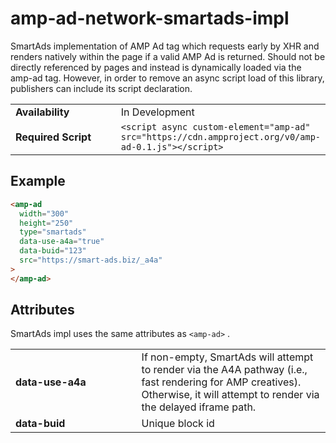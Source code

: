 <!---
Copyright 2020 The AMP HTML Authors. All Rights Reserved.

Licensed under the Apache License, Version 2.0 (the "License");
you may not use this file except in compliance with the License.
You may obtain a copy of the License at

      http://www.apache.org/licenses/LICENSE-2.0

Unless required by applicable law or agreed to in writing, software
distributed under the License is distributed on an "AS-IS" BASIS,
WITHOUT WARRANTIES OR CONDITIONS OF ANY KIND, either express or implied.
See the License for the specific language governing permissions and
limitations under the License.
-->

# amp-ad-network-smartads-impl

SmartAds implementation of AMP Ad tag which requests early by XHR and renders natively within the page if a valid AMP Ad is returned. Should not be directly referenced by pages and instead is dynamically loaded via the amp-ad tag. However, in order to remove an async script load of this library, publishers can include its script declaration.

<table>
  <tr>
    <td class="col-fourty" width="50%"><strong>Availability</strong></td>
    <td>In Development</td>
  </tr>
  <tr>
    <td class="col-fourty"><strong>Required Script</strong></td>
    <td><code>&lt;script async custom-element="amp-ad" src="https://cdn.ampproject.org/v0/amp-ad-0.1.js">&lt;/script></code></td>
  </tr>
</table>

## Example

```html
<amp-ad
  width="300"
  height="250"
  type="smartads"
  data-use-a4a="true"
  data-buid="123"
  src="https://smart-ads.biz/_a4a"
>
</amp-ad>
```

## Attributes

SmartAds impl uses the same attributes as `<amp-ad>` .

<table>
  <tr>
    <td width="40%"><strong>data-use-a4a</strong></td>
    <td>If non-empty, SmartAds will attempt to render via the A4A
    pathway (i.e., fast rendering for AMP creatives).  Otherwise, it will attempt
    to render via the delayed iframe path.</td>
  </tr>
  <tr>
    <td width="40%"><strong>data-buid</strong></td>
    <td>Unique block id</td>
  </tr>
</table>
